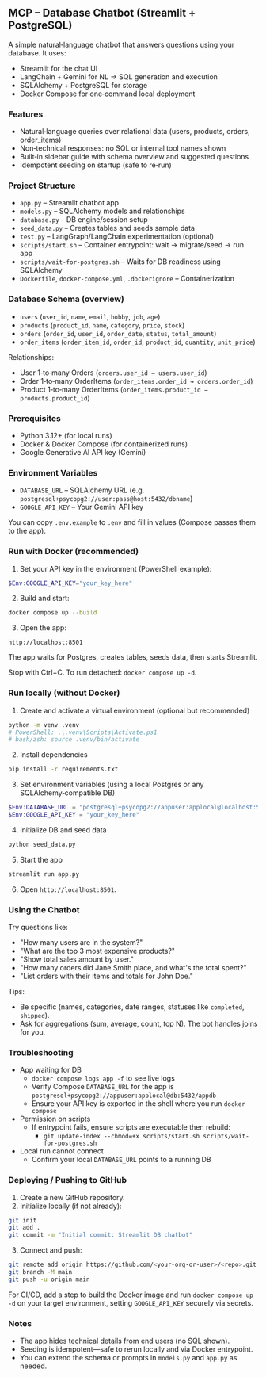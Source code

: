 ## MCP – Database Chatbot (Streamlit + PostgreSQL)

A simple natural‑language chatbot that answers questions using your database. It uses:

- Streamlit for the chat UI
- LangChain + Gemini for NL → SQL generation and execution
- SQLAlchemy + PostgreSQL for storage
- Docker Compose for one‑command local deployment

### Features

- Natural‑language queries over relational data (users, products, orders, order_items)
- Non‑technical responses: no SQL or internal tool names shown
- Built‑in sidebar guide with schema overview and suggested questions
- Idempotent seeding on startup (safe to re‑run)

### Project Structure

- `app.py` – Streamlit chatbot app
- `models.py` – SQLAlchemy models and relationships
- `database.py` – DB engine/session setup
- `seed_data.py` – Creates tables and seeds sample data
- `test.py` – LangGraph/LangChain experimentation (optional)
- `scripts/start.sh` – Container entrypoint: wait → migrate/seed → run app
- `scripts/wait-for-postgres.sh` – Waits for DB readiness using SQLAlchemy
- `Dockerfile`, `docker-compose.yml`, `.dockerignore` – Containerization

### Database Schema (overview)

- `users` (`user_id`, `name`, `email`, `hobby`, `job`, `age`)
- `products` (`product_id`, `name`, `category`, `price`, `stock`)
- `orders` (`order_id`, `user_id`, `order_date`, `status`, `total_amount`)
- `order_items` (`order_item_id`, `order_id`, `product_id`, `quantity`, `unit_price`)

Relationships:

- User 1‑to‑many Orders (`orders.user_id → users.user_id`)
- Order 1‑to‑many OrderItems (`order_items.order_id → orders.order_id`)
- Product 1‑to‑many OrderItems (`order_items.product_id → products.product_id`)

### Prerequisites

- Python 3.12+ (for local runs)
- Docker & Docker Compose (for containerized runs)
- Google Generative AI API key (Gemini)

### Environment Variables

- `DATABASE_URL` – SQLAlchemy URL (e.g. `postgresql+psycopg2://user:pass@host:5432/dbname`)
- `GOOGLE_API_KEY` – Your Gemini API key

You can copy `.env.example` to `.env` and fill in values (Compose passes them to the app).

### Run with Docker (recommended)

1. Set your API key in the environment (PowerShell example):

```powershell
$Env:GOOGLE_API_KEY="your_key_here"
```

2. Build and start:

```bash
docker compose up --build
```

3. Open the app:

```
http://localhost:8501
```

The app waits for Postgres, creates tables, seeds data, then starts Streamlit.

Stop with Ctrl+C. To run detached: `docker compose up -d`.

### Run locally (without Docker)

1. Create and activate a virtual environment (optional but recommended)

```bash
python -m venv .venv
# PowerShell: .\.venv\Scripts\Activate.ps1
# bash/zsh: source .venv/bin/activate
```

2. Install dependencies

```bash
pip install -r requirements.txt
```

3. Set environment variables (using a local Postgres or any SQLAlchemy‑compatible DB)

```powershell
$Env:DATABASE_URL = "postgresql+psycopg2://appuser:applocal@localhost:5432/appdb"
$Env:GOOGLE_API_KEY = "your_key_here"
```

4. Initialize DB and seed data

```bash
python seed_data.py
```

5. Start the app

```bash
streamlit run app.py
```

6. Open `http://localhost:8501`.

### Using the Chatbot

Try questions like:

- "How many users are in the system?"
- "What are the top 3 most expensive products?"
- "Show total sales amount by user."
- "How many orders did Jane Smith place, and what's the total spent?"
- "List orders with their items and totals for John Doe."

Tips:

- Be specific (names, categories, date ranges, statuses like `completed`, `shipped`).
- Ask for aggregations (sum, average, count, top N). The bot handles joins for you.

### Troubleshooting

- App waiting for DB
  - `docker compose logs app -f` to see live logs
  - Verify Compose `DATABASE_URL` for the app is `postgresql+psycopg2://appuser:applocal@db:5432/appdb`
  - Ensure your API key is exported in the shell where you run `docker compose`
- Permission on scripts
  - If entrypoint fails, ensure scripts are executable then rebuild:
    - `git update-index --chmod=+x scripts/start.sh scripts/wait-for-postgres.sh`
- Local run cannot connect
  - Confirm your local `DATABASE_URL` points to a running DB

### Deploying / Pushing to GitHub

1. Create a new GitHub repository.
2. Initialize locally (if not already):

```bash
git init
git add .
git commit -m "Initial commit: Streamlit DB chatbot"
```

3. Connect and push:

```bash
git remote add origin https://github.com/<your-org-or-user>/<repo>.git
git branch -M main
git push -u origin main
```

For CI/CD, add a step to build the Docker image and run `docker compose up -d` on your target environment, setting `GOOGLE_API_KEY` securely via secrets.

### Notes

- The app hides technical details from end users (no SQL shown).
- Seeding is idempotent—safe to rerun locally and via Docker entrypoint.
- You can extend the schema or prompts in `models.py` and `app.py` as needed.
